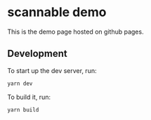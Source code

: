 # scannable demo

This is the demo page hosted on github pages.

## Development

To start up the dev server, run:

```sh
yarn dev
```

To build it, run:

```sh
yarn build
```